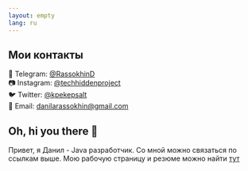 ```yaml
---
layout: empty
lang: ru
---
```

## Мои контакты
📱 Telegram: [@RassokhinD](https://t.me/RassokhinD)
<br>📷 Instagram: [@techhiddenproject](https://www.instagram.com/techhiddenproject/)
<br>🐦 Twitter: [@kpekepsalt](https://twitter.com/kpekepsalt)
<br>📧 Email: danilarassokhin@gmail.com

## Oh, hi you there 👋
Привет, я Данил - Java разработчик. Со мной можно связаться по ссылкам выше. Мою рабочую страницу и резюме можно найти [тут](https://hiddenproject.tech)

